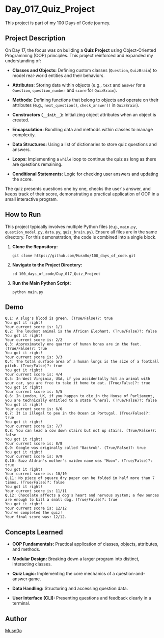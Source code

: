 # Day_017_Quiz_Project

This project is part of my 100 Days of Code journey.

## Project Description

On Day 17, the focus was on building a **Quiz Project** using Object-Oriented Programming (OOP) principles. This project reinforced and expanded my understanding of:

- **Classes and Objects:** Defining custom classes (`Question`, `QuizBrain`) to model real-world entities and their behaviors.
    
- **Attributes:** Storing data within objects (e.g., `text` and `answer` for a `Question`, `question_number` and `score` for `QuizBrain`).
    
- **Methods:** Defining functions that belong to objects and operate on their attributes (e.g., `next_question()`, `check_answer()` in `QuizBrain`).
    
- **Constructors (`__init__`):** Initializing object attributes when an object is created.
    
- **Encapsulation:** Bundling data and methods within classes to manage complexity.
    
- **Data Structures:** Using a list of dictionaries to store quiz questions and answers.
    
- **Loops:** Implementing a `while` loop to continue the quiz as long as there are questions remaining.
    
- **Conditional Statements:** Logic for checking user answers and updating the score.
    

The quiz presents questions one by one, checks the user's answer, and keeps track of their score, demonstrating a practical application of OOP in a small interactive program.

## How to Run

This project typically involves multiple Python files (e.g., `main.py`, `question_model.py`, `data.py`, `quiz_brain.py`). Ensure all files are in the same directory. For this demonstration, the code is combined into a single block.

1. **Clone the Repository:**
    
    ```
    git clone https://github.com/Musn0o/100_days_of_code.git
    ```
    
2. **Navigate to the Project Directory:**
    
    ```
    cd 100_days_of_code/Day_017_Quiz_Project
    ```

3. **Run the Main Python Script:**
    
    ```
    python main.py
    ```

## Demo

```
Q.1: A slug's blood is green. (True/False)?: true
You got it right!
Your current score is: 1/1
Q.2: The loudest animal is the African Elephant. (True/False)?: false
You got it right!
Your current score is: 2/2
Q.3: Approximately one quarter of human bones are in the feet. (True/False)?: true
You got it right!
Your current score is: 3/3
Q.4: The total surface area of a human lungs is the size of a football pitch. (True/False)?: true
You got it right!
Your current score is: 4/4
Q.5: In West Virginia, USA, if you accidentally hit an animal with your car, you are free to take it home to eat. (True/False)?: true
You got it right!
Your current score is: 5/5
Q.6: In London, UK, if you happen to die in the House of Parliament, you are technically entitled to a state funeral. (True/False)?: false
You got it right!
Your current score is: 6/6
Q.7: It is illegal to pee in the Ocean in Portugal. (True/False)?: true
You got it right!
Your current score is: 7/7
Q.8: You can lead a cow down stairs but not up stairs. (True/False)?: false
You got it right!
Your current score is: 8/8
Q.9: Google was originally called "Backrub". (True/False)?: true
You got it right!
Your current score is: 9/9
Q.10: Buzz Aldrin's mother's maiden name was "Moon". (True/False)?: true
You got it right!
Your current score is: 10/10
Q.11: No piece of square dry paper can be folded in half more than 7 times. (True/False)?: false
You got it right!
Your current score is: 11/11
Q.12: Chocolate affects a dog's heart and nervous system; a few ounces are enough to kill a small dog. (True/False)?: true
You got it right!
Your current score is: 12/12
You've completed the quiz!
Your final score was: 12/12.
```

## Concepts Learned

- **OOP Fundamentals:** Practical application of classes, objects, attributes, and methods.
    
- **Modular Design:** Breaking down a larger program into distinct, interacting classes.
    
- **Quiz Logic:** Implementing the core mechanics of a question-and-answer game.
    
- **Data Handling:** Structuring and accessing question data.
    
- **User Interface (CLI):** Presenting questions and feedback clearly in a terminal.
    

## Author

[Musn0o](https://github.com/Musn0o)